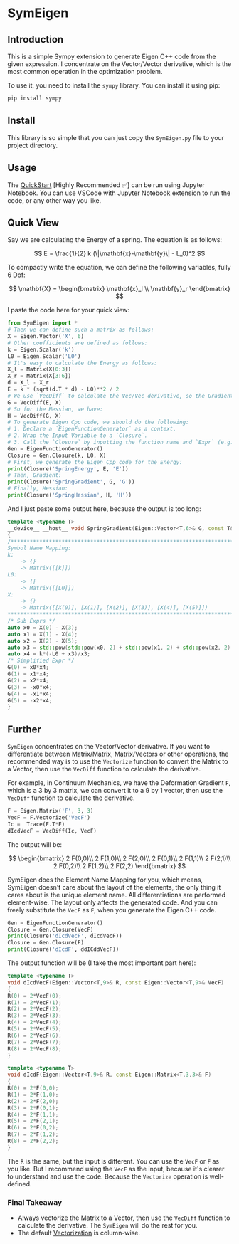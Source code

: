 # SymEigen

## Introduction

This is a simple Sympy extension to generate Eigen C++ code from the given expression. 
I concentrate on the Vector/Vector derivative, which is the most common operation in the optimization problem.

To use it, you need to install the `sympy` library. You can install it using pip:

```bash
pip install sympy
```

## Install

This library is so simple that you can just copy the `SymEigen.py` file to your project directory.

## Usage

The [QuickStart](./QuickStart.ipynb)  [Highly Recommended :white_check_mark:] can be run using Jupyter Notebook. 
You can use VSCode with Jupyter Notebook extension to run the code, or any other way you like.

## Quick View

Say we are calculating the Energy of a spring. The equation is as follows:

$$
E = \frac{1}{2} k (\|\mathbf{x}-\mathbf{y}\| - L_0)^2
$$

To compactly write the equation, we can define the following variables, fully 6 Dof:

$$
\mathbf{X} = 
\begin{bmatrix}
\mathbf{x}_l \\
\mathbf{y}_r
\end{bmatrix}
$$

I paste the code here for your quick view:

```python
from SymEigen import *
# Then we can define such a matrix as follows:
X = Eigen.Vector('X', 6)
# Other coefficients are defined as follows:
k = Eigen.Scalar('k')
L0 = Eigen.Scalar('L0')
# It's easy to calculate the Energy as follows:
X_l = Matrix(X[0:3])
X_r = Matrix(X[3:6])
d = X_l - X_r 
E = k * (sqrt(d.T * d) - L0)**2 / 2
# We use `VecDiff` to calculate the Vec/Vec derivative, so the Gradient of the Energy is:
G = VecDiff(E, X)
# So for the Hessian, we have:
H = VecDiff(G, X)
# To generate Eigen Cpp code, we should do the following:
# 1. Declare a `EigenFunctionGenerator` as a context.
# 2. Wrap the Input Variable to a `Closure`.
# 3. Call the `Closure` by inputting the function name and `Expr` (e.g. the `E`, `G`, `H`).
Gen = EigenFunctionGenerator()
Closure = Gen.Closure(k, L0, X)
# First, we generate the Eigen Cpp code for the Energy:
print(Closure('SpringEnergy', E, 'E'))
# Then, Gradient:
print(Closure('SpringGradient', G, 'G'))
# Finally, Hessian:
print(Closure('SpringHessian', H, 'H'))
```

And I just paste some output here, because the output is too long:

```cpp
template <typename T>
__device__ __host__ void SpringGradient(Eigen::Vector<T,6>& G, const T& k, const T& L0, const Eigen::Vector<T,6>& X)
{
/*****************************************************************************************************************************
Symbol Name Mapping:
k:
    -> {}
    -> Matrix([[k]])
L0:
    -> {}
    -> Matrix([[L0]])
X:
    -> {}
    -> Matrix([[X(0)], [X(1)], [X(2)], [X(3)], [X(4)], [X(5)]])
*****************************************************************************************************************************/
/* Sub Exprs */
auto x0 = X(0) - X(3);
auto x1 = X(1) - X(4);
auto x2 = X(2) - X(5);
auto x3 = std::pow(std::pow(x0, 2) + std::pow(x1, 2) + std::pow(x2, 2), 1.0/2.0);
auto x4 = k*(-L0 + x3)/x3;
/* Simplified Expr */
G(0) = x0*x4;
G(1) = x1*x4;
G(2) = x2*x4;
G(3) = -x0*x4;
G(4) = -x1*x4;
G(5) = -x2*x4;
}
```

## Further

`SymEigen` concentrates on the Vector/Vector derivative. If you want to differentiate between Matrix/Matrix, Matrix/Vectors or other operations, the recommended way is to use the `Vectorize` function to convert the Matrix to a Vector, then use the `VecDiff` function to calculate the derivative.

For example, in Continuum Mechanics, we have the Deformation Gradient `F`, which is a 3 by 3 matrix, we can convert it to a 9 by 1 vector, then use the `VecDiff` function to calculate the derivative.

```python
F = Eigen.Matrix('F', 3, 3)
VecF = F.Vectorize('VecF')
Ic =  Trace(F.T*F)
dIcdVecF = VecDiff(Ic, VecF)
```

The output will be:

$$
\begin{bmatrix}
2 F(0,0)\\
2 F(1,0)\\
2 F(2,0)\\
2 F(0,1)\\
2 F(1,1)\\
2 F(2,1)\\
2 F(0,2)\\
2 F(1,2)\\
2 F(2,2)
\end{bmatrix}
$$

SymEigen does the Element Name Mapping for you, which means, SymEigen doesn't care about the layout of the elements, the only thing it cares about is the unique element name. All differentiations are performed element-wise. The layout only affects the generated code. And you can freely substitute the `VecF` as `F`, when you generate the Eigen C++ code.

```python
Gen = EigenFunctionGenerator()
Closure = Gen.Closure(VecF)
print(Closure('dIcdVecF', dIcdVecF))
Closure = Gen.Closure(F)
print(Closure('dIcdF', ddICddVecF))
```

The output function will be (I take the most important part here):

```cpp
template <typename T>
void dIcdVecF(Eigen::Vector<T,9>& R, const Eigen::Vector<T,9>& VecF)
{
R(0) = 2*VecF(0);
R(1) = 2*VecF(1);
R(2) = 2*VecF(2);
R(3) = 2*VecF(3);
R(4) = 2*VecF(4);
R(5) = 2*VecF(5);
R(6) = 2*VecF(6);
R(7) = 2*VecF(7);
R(8) = 2*VecF(8);
}

template <typename T>
void dIcdF(Eigen::Vector<T,9>& R, const Eigen::Matrix<T,3,3>& F)
{
R(0) = 2*F(0,0);
R(1) = 2*F(1,0);
R(2) = 2*F(2,0);
R(3) = 2*F(0,1);
R(4) = 2*F(1,1);
R(5) = 2*F(2,1);
R(6) = 2*F(0,2);
R(7) = 2*F(1,2);
R(8) = 2*F(2,2);
}
```

The `R` is the same, but the input is different. You can use the `VecF` or `F` as you like. But I recommend using the `VecF` as the input, because it's clearer to understand and use the code. Because the `Vectorize` operation is well-defined.

### Final Takeaway

- Always vectorize the Matrix to a Vector, then use the `VecDiff` function to calculate the derivative. The `SymEigen` will do the rest for you.
- The default [Vectorization](https://en.wikipedia.org/wiki/Vectorization_(mathematics)) is column-wise.


